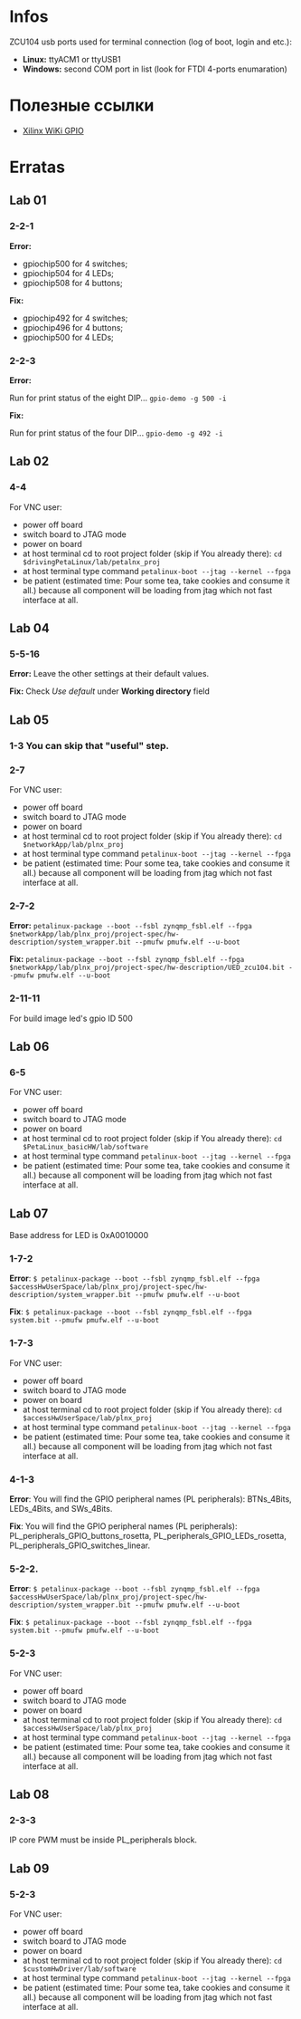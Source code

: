 # Infos
ZCU104 usb ports used for terminal connection (log of boot, login and etc.):

 - **Linux:** ttyACM1 or ttyUSB1
 - **Windows:** second COM port in list (look for FTDI 4-ports enumaration)

# Полезные ссылки
 - [Xilinx WiKi GPIO](https://xilinx-wiki.atlassian.net/wiki/spaces/A/pages/18842398/Linux+GPIO+Driver)

# Erratas

## Lab 01
### 2-2-1
**Error:**  

 - gpiochip500 for 4 switches;
 - gpiochip504 for 4 LEDs;
 - gpiochip508 for 4 buttons;

**Fix:**

 - gpiochip492 for 4 switches;
 - gpiochip496 for 4 buttons;
 - gpiochip500 for 4 LEDs;

### 2-2-3

**Error:**

Run for print status of the eight DIP...
`gpio-demo -g 500 -i`

**Fix:**

Run for print status of the four DIP...
`gpio-demo -g 492 -i`

## Lab 02

### 4-4
For VNC user:

 - power off board
 - switch board to JTAG mode
 - power on board
 - at host terminal cd to root project folder (skip if You already there): `cd $drivingPetaLinux/lab/petalnx_proj`
 - at host terminal type command `petalinux-boot --jtag --kernel --fpga`
 - be patient (estimated time: Pour some tea, take cookies and consume it all.) because all component will be loading from jtag which not fast interface at all.
 
## Lab 04

### 5-5-16

**Error:** Leave the other settings at their default values.

**Fix:** Check _Use default_ under **Working directory** field

## Lab 05

### 1-3 You can skip that "useful" step.

### 2-7
For VNC user:

 - power off board
 - switch board to JTAG mode
 - power on board
 - at host terminal cd to root project folder (skip if You already there): `cd $networkApp/lab/plnx_proj`
 - at host terminal type command `petalinux-boot --jtag --kernel --fpga`
 - be patient (estimated time: Pour some tea, take cookies and consume it all.) because all component will be loading from jtag which not fast interface at all.

### 2-7-2

**Error:** 
`
petalinux-package --boot --fsbl zynqmp_fsbl.elf --fpga $networkApp/lab/plnx_proj/project-spec/hw-description/system_wrapper.bit --pmufw pmufw.elf --u-boot
`

**Fix:**
`
petalinux-package --boot --fsbl zynqmp_fsbl.elf --fpga $networkApp/lab/plnx_proj/project-spec/hw-description/UED_zcu104.bit --pmufw pmufw.elf --u-boot
`

### 2-11-11
For build image led's gpio ID 500

## Lab 06

### 6-5
For VNC user:

 - power off board
 - switch board to JTAG mode
 - power on board
 - at host terminal cd to root project folder (skip if You already there): `cd $PetaLinux_basicHW/lab/software`
 - at host terminal type command `petalinux-boot --jtag --kernel --fpga`
 - be patient (estimated time: Pour some tea, take cookies and consume it all.) because all component will be loading from jtag which not fast interface at all.
 
## Lab 07

Base address for LED is 0xA0010000

### 1-7-2	

**Error**: `$ petalinux-package --boot --fsbl zynqmp_fsbl.elf --fpga $accessHwUserSpace/lab/plnx_proj/project-spec/hw-description/system_wrapper.bit --pmufw pmufw.elf --u-boot`

**Fix**: `$ petalinux-package --boot --fsbl zynqmp_fsbl.elf --fpga system.bit --pmufw pmufw.elf --u-boot`

### 1-7-3
For VNC user:

 - power off board
 - switch board to JTAG mode
 - power on board
 - at host terminal cd to root project folder (skip if You already there): `cd  $accessHwUserSpace/lab/plnx_proj`
 - at host terminal type command `petalinux-boot --jtag --kernel --fpga`
 - be patient (estimated time: Pour some tea, take cookies and consume it all.) because all component will be loading from jtag which not fast interface at all.

### 4-1-3

**Error**: You will find the GPIO peripheral names (PL peripherals): BTNs_4Bits, LEDs_4Bits, and SWs_4Bits. 

**Fix**: You will find the GPIO peripheral names (PL peripherals): PL_peripherals_GPIO_buttons_rosetta, PL_peripherals_GPIO_LEDs_rosetta, PL_peripherals_GPIO_switches_linear. 

### 5-2-2.	

**Error**: `$ petalinux-package --boot --fsbl zynqmp_fsbl.elf --fpga $accessHwUserSpace/lab/plnx_proj/project-spec/hw-description/system_wrapper.bit --pmufw pmufw.elf --u-boot`

**Fix**: `$ petalinux-package --boot --fsbl zynqmp_fsbl.elf --fpga system.bit --pmufw pmufw.elf --u-boot`

### 5-2-3
For VNC user:

 - power off board
 - switch board to JTAG mode
 - power on board
 - at host terminal cd to root project folder (skip if You already there): `cd  $accessHwUserSpace/lab/plnx_proj`
 - at host terminal type command `petalinux-boot --jtag --kernel --fpga`
 - be patient (estimated time: Pour some tea, take cookies and consume it all.) because all component will be loading from jtag which not fast interface at all.

## Lab 08

### 2-3-3 
IP core PWM must be inside PL_peripherals block.

## Lab 09

### 5-2-3
For VNC user:

 - power off board
 - switch board to JTAG mode
 - power on board
 - at host terminal cd to root project folder (skip if You already there): `cd  $customHwDriver/lab/software`
 - at host terminal type command `petalinux-boot --jtag --kernel --fpga`
 - be patient (estimated time: Pour some tea, take cookies and consume it all.) because all component will be loading from jtag which not fast interface at all.
